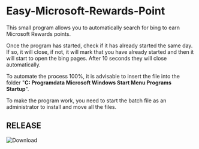# Easy-Microsoft-Rewards-Point

This small program allows you to automatically search for bing to earn Microsoft Rewards points.<p>

Once the program has started, check if it has already started the same day. If so, it will close, if not, it will mark that you have already started and then it will start to open the bing pages. After 10 seconds they will close automatically.<p>

To automate the process 100%, it is advisable to insert the file into the folder "__C: Programdata Microsoft Windows Start Menu Programs Startup__".

To make the program work, you need to start the batch file as an administrator to install and move all the files.
  
  ## RELEASE
  
 ![Download]()

